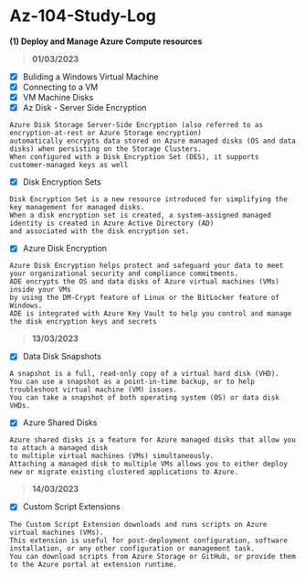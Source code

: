 # Az-104-Study-Log

**(1) Deploy and Manage Azure Compute resources**

> **01/03/2023**

- [x] Buliding a Windows Virtual Machine
- [x] Connecting to a VM
- [x] VM Machine Disks
- [x] Az Disk - Server Side Encryption
```
Azure Disk Storage Server-Side Encryption (also referred to as encryption-at-rest or Azure Storage encryption)
automatically encrypts data stored on Azure managed disks (OS and data disks) when persisting on the Storage Clusters.
When configured with a Disk Encryption Set (DES), it supports customer-managed keys as well
```
- [x] Disk Encryption Sets
```
Disk Encryption Set is a new resource introduced for simplifying the key management for managed disks. 
When a disk encryption set is created, a system-assigned managed identity is created in Azure Active Directory (AD)
and associated with the disk encryption set.
```
- [x] Azure Disk Encryption
```
Azure Disk Encryption helps protect and safeguard your data to meet your organizational security and compliance commitments. 
ADE encrypts the OS and data disks of Azure virtual machines (VMs) inside your VMs 
by using the DM-Crypt feature of Linux or the BitLocker feature of Windows. 
ADE is integrated with Azure Key Vault to help you control and manage the disk encryption keys and secrets
```



> **13/03/2023**

- [x] Data Disk Snapshots
```
A snapshot is a full, read-only copy of a virtual hard disk (VHD). 
You can use a snapshot as a point-in-time backup, or to help troubleshoot virtual machine (VM) issues.
You can take a snapshot of both operating system (OS) or data disk VHDs.
```

- [X] Azure Shared Disks
```
Azure shared disks is a feature for Azure managed disks that allow you to attach a managed disk
to multiple virtual machines (VMs) simultaneously. 
Attaching a managed disk to multiple VMs allows you to either deploy new or migrate existing clustered applications to Azure.
```

> **14/03/2023**
- [X] Custom Script Extensions
```
The Custom Script Extension downloads and runs scripts on Azure virtual machines (VMs). 
This extension is useful for post-deployment configuration, software installation, or any other configuration or management task. 
You can download scripts from Azure Storage or GitHub, or provide them to the Azure portal at extension runtime.
```
